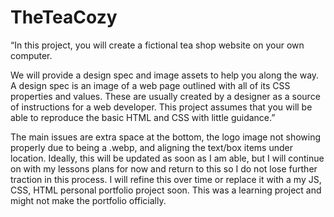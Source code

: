 # TheTeaCozy
“In this project, you will create a fictional tea shop website on your own computer.

We will provide a design spec and image assets to help you along the way. A design spec is an image of a web page outlined with all of its CSS properties and values. These are usually created by a designer as a source of instructions for a web developer. This project assumes that you will be able to reproduce the basic HTML and CSS with little guidance.”

The main issues are extra space at the bottom, the logo image not showing properly due to being a .webp, and aligning the text/box items under location. Ideally, this will be updated as soon as I am able, but I will continue on with my lessons plans for now and return to this so I do not lose further traction in this process. I will refine this over time or replace it with a my JS, CSS, HTML personal portfolio project soon. This was a learning project and might not make the portfolio officially.
